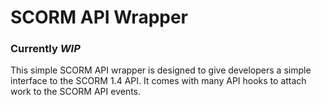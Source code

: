 # SCORM API Wrapper

### Currently *WIP*

This simple SCORM API wrapper is designed to give developers a simple interface to the SCORM 1.4 API. It comes with many API hooks to attach work to the SCORM API events.